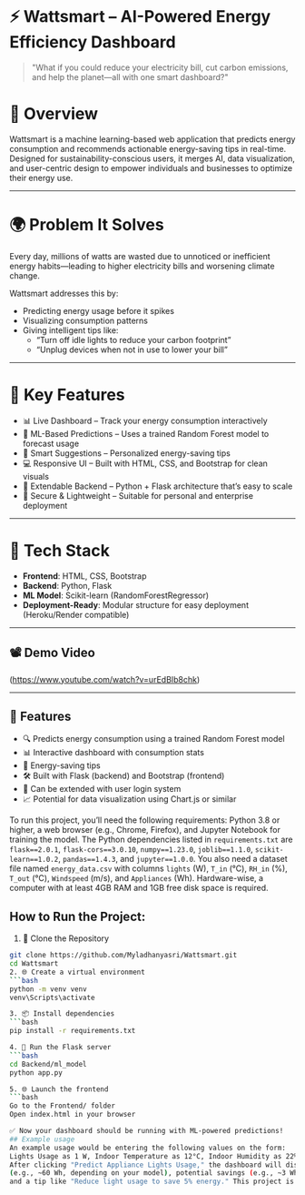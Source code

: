 # ⚡ Wattsmart – AI-Powered Energy Efficiency Dashboard

> "What if you could reduce your electricity bill, cut carbon emissions, and help the planet—all with one smart dashboard?"

# 🧠 Overview

Wattsmart is a machine learning-based web application that predicts energy consumption and recommends actionable energy-saving tips in real-time. Designed for sustainability-conscious users, it merges AI, data visualization, and user-centric design to empower individuals and businesses to optimize their energy use.

---

# 🌍 Problem It Solves

Every day, millions of watts are wasted due to unnoticed or inefficient energy habits—leading to higher electricity bills and worsening climate change.

Wattsmart addresses this by:
- Predicting energy usage before it spikes
- Visualizing consumption patterns
- Giving intelligent tips like:
  - “Turn off idle lights to reduce your carbon footprint”
  - “Unplug devices when not in use to lower your bill”

---

# 🚀 Key Features

- 📊 Live Dashboard – Track your energy consumption interactively
- 🔮 ML-Based Predictions – Uses a trained Random Forest model to forecast usage
- 🌱 Smart Suggestions – Personalized energy-saving tips
- 💻 Responsive UI  – Built with HTML, CSS, and Bootstrap for clean visuals
- 🧠 Extendable Backend – Python + Flask architecture that’s easy to scale
- 🔐 Secure & Lightweight – Suitable for personal and enterprise deployment

---

# 🧪 Tech Stack

- **Frontend**: HTML, CSS, Bootstrap
- **Backend**: Python, Flask
- **ML Model**: Scikit-learn (RandomForestRegressor)
- **Deployment-Ready**: Modular structure for easy deployment (Heroku/Render compatible)

---

## 📽️ Demo Video

(https://www.youtube.com/watch?v=urEdBIb8chk)

---

## 🚀 Features
- 🔍 Predicts energy consumption using a trained Random Forest model
- 📊 Interactive dashboard with consumption stats
- 🌱 Energy-saving tips
- 🛠 Built with Flask (backend) and Bootstrap (frontend)
- 🔐 Can be extended with user login system
- 📈 Potential for data visualization using Chart.js or similar

To run this project, you’ll need the following requirements: Python 3.8 or higher, a web browser (e.g., Chrome, Firefox), and Jupyter Notebook for training the model. The Python dependencies listed in `requirements.txt` are `flask==2.0.1`, `flask-cors==3.0.10`, `numpy==1.23.0`, `joblib==1.1.0`, `scikit-learn==1.0.2`, `pandas==1.4.3`, and `jupyter==1.0.0`. You also need a dataset file named `energy_data.csv` with columns `lights` (W), `T_in` (°C), `RH_in` (%), `T_out` (°C), `Windspeed` (m/s), and `Appliances` (Wh). Hardware-wise, a computer with at least 4GB RAM and 1GB free disk space is required.

## How to Run the Project:
1. 🔁 Clone the Repository
  ```bash
git clone https://github.com/Myladhanyasri/Wattsmart.git
cd Wattsmart
2. 🌐 Create a virtual environment
 ```bash
python -m venv venv
venv\Scripts\activate

3. 📦 Install dependencies
 ```bash
pip install -r requirements.txt

4. 🚀 Run the Flask server
 ```bash
cd Backend/ml_model
python app.py

5. 🌐 Launch the frontend
  ```bash
  Go to the Frontend/ folder
  Open index.html in your browser

✅ Now your dashboard should be running with ML-powered predictions!
## Example usage
An example usage would be entering the following values on the form: 
Lights Usage as 1 W, Indoor Temperature as 12°C, Indoor Humidity as 22%, Outdoor Temperature as 23°C, and Wind Speed as 22 m/s.
After clicking "Predict Appliance Lights Usage," the dashboard will display the predicted energy usage
 (e.g., ~60 Wh, depending on your model), potential savings (e.g., ~3 Wh),
and a tip like "Reduce light usage to save 5% energy." This project is licensed under the MIT License, and you can find more details in the `LICENSE` file.
